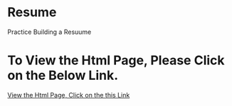 # Resume
Practice Building a Resuume

# To View the Html Page, Please Click on the Below Link.

[View the Html Page, Click on the this Link](http://htmlpreview.github.io/?https://github.com/vijayenthran/Resume/blob/master/index.html)

